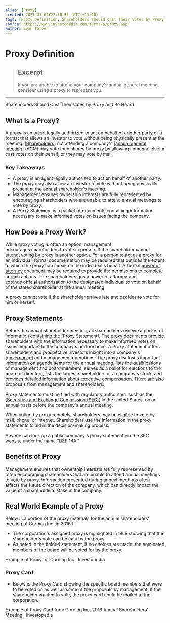```yaml
---
alias: [Proxy]
created: 2021-03-02T22:56:50 (UTC +11:00)
tags: [Proxy Definition, Shareholders Should Cast Their Votes by Proxy and Be Heard]
source: https://www.investopedia.com/terms/p/proxy.asp
author: Evan Tarver
---
```


# Proxy Definition

> ## Excerpt
> If you are unable to attend your company's annual general meeting, consider using a proxy to represent you.

---

Shareholders Should Cast Their Votes by Proxy and Be Heard
## What Is a Proxy?

A proxy is an agent legally authorized to act on behalf of another party or a format that allows an investor to vote without being physically present at the meeting. [[Shareholders]](https://www.investopedia.com/terms/s/shareholder.asp) not attending a company's [[annual general meeting]](https://www.investopedia.com/terms/a/agm.asp) (AGM) may vote their shares by proxy by allowing someone else to cast votes on their behalf, or they may vote by mail.

### Key Takeaways

-   A proxy is an agent legally authorized to act on behalf of another party.
-   The proxy may also allow an investor to vote without being physically present at the annual shareholder's meeting.
-   Management ensures ownership interests are fully represented by encouraging shareholders who are unable to attend annual meetings to vote by proxy.
-   A Proxy Statement is a packet of documents containing information necessary to make informed votes on issues facing the company.

## How Does a Proxy Work?

While proxy voting is often an option, management encourages shareholders to vote in person. If the shareholder cannot attend, voting by proxy is another option. For a person to act as a proxy for an individual, formal documentation may be required that outlines the extent to which the proxy can speak on the individual's behalf. A formal [power of attorney](https://www.investopedia.com/terms/p/powerofattorney.asp) document may be required to provide the permissions to complete certain actions. The shareholder signs a power of attorney and extends official authorization to the designated individual to vote on behalf of the stated shareholder at the annual meeting.

A proxy cannot vote if the shareholder arrives late and decides to vote for him or herself.

## Proxy Statements

Before the annual shareholder meeting, all shareholders receive a packet of information containing the [[Proxy Statement]](https://www.investopedia.com/terms/p/proxystatement.asp). The proxy documents provide shareholders with the information necessary to make informed votes on issues important to the company's performance. A Proxy statement offers shareholders and prospective investors insight into a company's [[governance]](https://www.investopedia.com/terms/c/corporategovernance.asp) and management operations. The proxy discloses important information on agenda items for the annual meeting, lists the qualifications of management and board members, serves as a ballot for elections to the board of directors, lists the largest shareholders of a company's stock, and provides detailed information about executive compensation. There are also proposals from management and shareholders.

Proxy statements must be filed with regulatory authorities, such as the [[Securities and Exchange Commission (SEC)]](https://www.investopedia.com/terms/s/sec.asp) in the United States, on an annual basis before the company's annual meeting.

When voting by proxy remotely, shareholders may be eligible to vote by mail, phone, or internet. Shareholders use the information in the proxy statements to aid in the decision-making process.

Anyone can look up a public company's proxy statement via the SEC website under the name "DEF 14A."

## Benefits of Proxy

Management ensures that ownership interests are fully represented by often encouraging shareholders that are unable to attend annual meetings to vote by proxy. Information presented during annual meetings often affects the future direction of the company, which can directly impact the value of a shareholder’s stake in the company.

## Real World Example of a Proxy

Below is a portion of the proxy materials for the annual shareholders' meeting of Corning Inc. in 2016.1

-   The corporation's assigned proxy is highlighted in blue showing that the shareholder's vote can be cast by the proxy.
-   As noted in the bolded statement, if no choices are made, the nominated members of the board will be voted for by the proxy.

Example of Proxy for Corning Inc.  Investopedia

### Proxy Card

-   Below is the Proxy Card showing the specific board members that were to be voted on as well as some of the proposals by management. If the shareholder wanted to vote, the proxy card could be mailed to the corporation.

Example of Proxy Card from Corning Inc. 2016 Annual Shareholders' Meeting.  Investopedia
